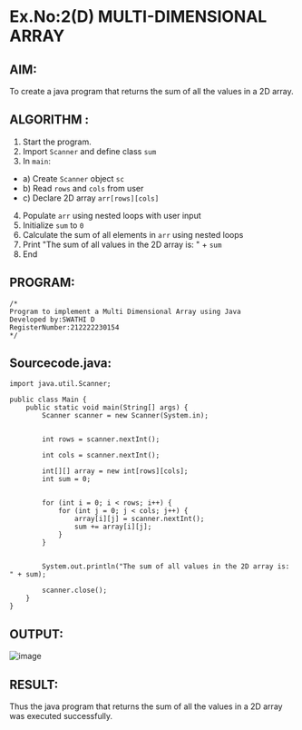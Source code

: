 # Ex.No:2(D) MULTI-DIMENSIONAL ARRAY

## AIM:
To create a java program that returns the sum of all the values in a 2D array.

## ALGORITHM :
1.	Start the program.
2.	Import `Scanner` and define class `sum`
3.	In `main`:
-	a) Create `Scanner` object `sc`
-	b) Read `rows` and `cols` from user
-	c) Declare 2D array `arr[rows][cols]`
4.	Populate `arr` using nested loops with user input
5.	Initialize `sum` to `0`
6.	Calculate the sum of all elements in `arr` using nested loops
7.	Print "The sum of all values in the 2D array is: " + `sum`
8.	End



## PROGRAM:
 ```
/*
Program to implement a Multi Dimensional Array using Java
Developed by:SWATHI D 
RegisterNumber:212222230154 
*/
```

## Sourcecode.java:
```
import java.util.Scanner;

public class Main {
    public static void main(String[] args) {
        Scanner scanner = new Scanner(System.in);

      
        int rows = scanner.nextInt();

        int cols = scanner.nextInt();

        int[][] array = new int[rows][cols];
        int sum = 0;

 
        for (int i = 0; i < rows; i++) {
            for (int j = 0; j < cols; j++) {
                array[i][j] = scanner.nextInt();
                sum += array[i][j];
            }
        }

        
        System.out.println("The sum of all values in the 2D array is: " + sum);

        scanner.close();
    }
}
```







## OUTPUT:
![image](https://github.com/user-attachments/assets/a9a7a263-0e57-4364-a63d-f14bf2c005a7)



## RESULT:
Thus the java program that returns the sum of all the values in a 2D array was executed successfully.


